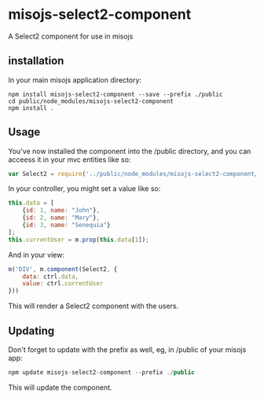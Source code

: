 # misojs-select2-component

A Select2 component for use in misojs

## installation

In your main misojs application directory:

```
npm install misojs-select2-component --save --prefix ./public
cd public/node_modules/misojs-select2-component
npm install .
```

## Usage

You've now installed the component into the /public directory, and you can acceess it in your mvc entities like so:

```javascript
var Select2 = require('../public/node_modules/misojs-select2-component/select2.component.js')();
```

In your controller, you might set a value like so:

```javascript
this.data = [
	{id: 1, name: "John"},
	{id: 2, name: "Mary"},
	{id: 3, name: "Senequia"}
];
this.currentUser = m.prop(this.data[1]);
```

And in your view:

```javascript
m('DIV', m.component(Select2, {
	data: ctrl.data, 
	value: ctrl.currentUser
}))
```

This will render a Select2 component with the users.

## Updating

Don't forget to update with the prefix as well, eg, in /public of your misojs app:

```javascript
npm update misojs-select2-component --prefix ./public
```

This will update the component.
